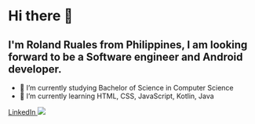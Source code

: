  # Hi there 👋
 
 ## I'm Roland Ruales from Philippines, I am looking forward to be a Software engineer and Android developer.

- 🎯 I’m currently studying Bachelor of Science in Computer Science
- 🚀 I’m currently learning HTML, CSS, JavaScript, Kotlin, Java

<a href="https://www.linkedin.com/in/roland-ruales/">LinkedIn
 <img src="https://img.icons8.com/color/256/linkedin.png">
</a>
